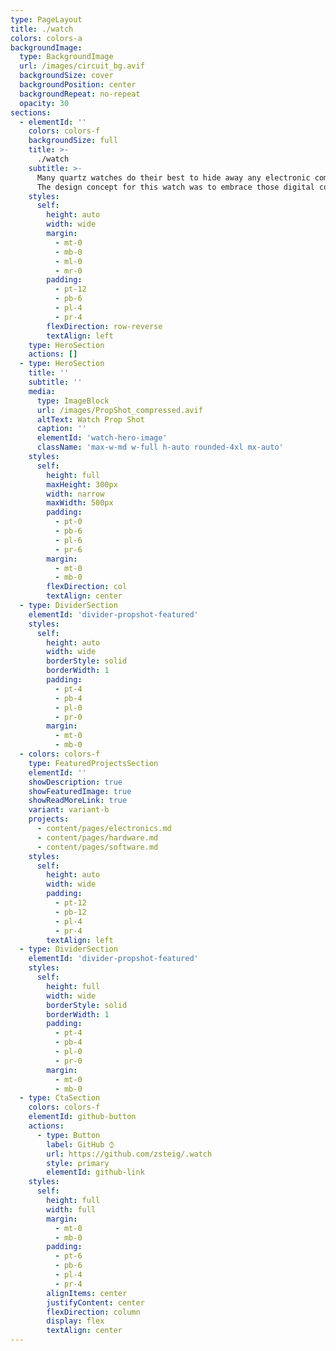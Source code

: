 ```yaml
---
type: PageLayout
title: ./watch
colors: colors-a
backgroundImage:
  type: BackgroundImage
  url: /images/circuit_bg.avif
  backgroundSize: cover
  backgroundPosition: center
  backgroundRepeat: no-repeat
  opacity: 30
sections:
  - elementId: ''
    colors: colors-f
    backgroundSize: full
    title: >-
      ./watch
    subtitle: >-
      Many quartz watches do their best to hide away any electronic components from view. 
      The design concept for this watch was to embrace those digital components instead, taking inspiration from command-line interfaces and computer hardware.
    styles:
      self:
        height: auto
        width: wide
        margin:
          - mt-0
          - mb-0
          - ml-0
          - mr-0
        padding:
          - pt-12
          - pb-6
          - pl-4
          - pr-4
        flexDirection: row-reverse
        textAlign: left
    type: HeroSection
    actions: []
  - type: HeroSection
    title: ''
    subtitle: ''
    media:
      type: ImageBlock
      url: /images/PropShot_compressed.avif
      altText: Watch Prop Shot
      caption: ''
      elementId: 'watch-hero-image'
      className: 'max-w-md w-full h-auto rounded-4xl mx-auto'
    styles:
      self:
        height: full
        maxHeight: 300px
        width: narrow
        maxWidth: 500px
        padding:
          - pt-0
          - pb-6
          - pl-6
          - pr-6
        margin:
          - mt-0
          - mb-0
        flexDirection: col
        textAlign: center
  - type: DividerSection
    elementId: 'divider-propshot-featured'
    styles:
      self:
        height: auto
        width: wide
        borderStyle: solid
        borderWidth: 1
        padding:
          - pt-4
          - pb-4
          - pl-0
          - pr-0
        margin:
          - mt-0
          - mb-0
  - colors: colors-f
    type: FeaturedProjectsSection
    elementId: ''
    showDescription: true
    showFeaturedImage: true
    showReadMoreLink: true
    variant: variant-b
    projects:
      - content/pages/electronics.md
      - content/pages/hardware.md
      - content/pages/software.md
    styles:
      self:
        height: auto
        width: wide
        padding:
          - pt-12
          - pb-12
          - pl-4
          - pr-4
        textAlign: left
  - type: DividerSection
    elementId: 'divider-propshot-featured'
    styles:
      self:
        height: full
        width: wide
        borderStyle: solid
        borderWidth: 1
        padding:
          - pt-4
          - pb-4
          - pl-0
          - pr-0
        margin:
          - mt-0
          - mb-0
  - type: CtaSection
    colors: colors-f
    elementId: github-button
    actions:
      - type: Button
        label: GitHub ⌚︎
        url: https://github.com/zsteig/.watch
        style: primary
        elementId: github-link
    styles:
      self:
        height: full
        width: full
        margin:
          - mt-0
          - mb-0
        padding:
          - pt-6
          - pb-6
          - pl-4
          - pr-4
        alignItems: center
        justifyContent: center
        flexDirection: column
        display: flex
        textAlign: center
---
```

